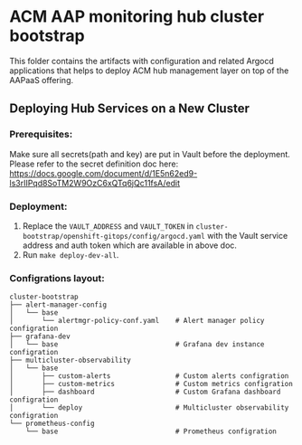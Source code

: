 # ACM AAP monitoring hub cluster bootstrap

This folder contains the artifacts with configuration and related Argocd applications that helps to deploy ACM hub management layer on top of the AAPaaS offering.

## Deploying Hub Services on a New Cluster


### Prerequisites:
Make sure all secrets(path and key) are put in Vault before the deployment. Please refer to the secret definition doc here:
https://docs.google.com/document/d/1E5n62ed9-ls3rIIPqd8SoTM2W9OzC6xQTq6jQc11fsA/edit


### Deployment:
1. Replace the `VAULT_ADDRESS` and `VAULT_TOKEN` in `cluster-bootstrap/openshift-gitops/config/argocd.yaml` with the Vault service address and auth token which are available in above doc.
2. Run `make deploy-dev-all`.


### Configrations layout:
    cluster-bootstrap
    ├── alert-manager-config
    │   └── base
    │       └── alertmgr-policy-conf.yaml    # Alert manager policy configration
    ├── grafana-dev
    │   └── base                             # Grafana dev instance configration
    ├── multicluster-observability
    │   └── base
    │       ├── custom-alerts                # Custom alerts configration
    │       ├── custom-metrics               # Custom metrics configration
    │       ├── dashboard                    # Custom Grafana dashboard configration
    │       └── deploy                       # Multicluster observability configration
    └── prometheus-config                    
        └── base                             # Prometheus configration
